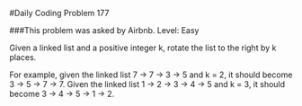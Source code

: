#Daily Coding Problem 177

###This problem was asked by Airbnb. Level: Easy

Given a linked list and a positive integer k, rotate the list to the right by k places. 

For example, given the linked list 7 -> 7 -> 3 -> 5 and k = 2, it should become 3 -> 5 -> 7 -> 7. 
Given the linked list 1 -> 2 -> 3 -> 4 -> 5 and k = 3, it should become 3 -> 4 -> 5 -> 1 -> 2.
